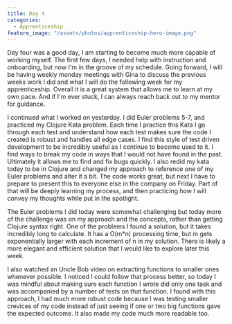 ```yaml
---
title: Day 4
categories:
  - Apprenticeship
feature_image: "/assets/photos/apprenticeship-hero-image.png"
---
```


Day four was a good day, I am starting to become much more capable of working myself. The first few days,
I needed help with instruction and onboarding, but now I'm in the groove of my schedule. Going forward, I will
be having weekly monday meetings with Gina to discuss the previous weeks work I did and what I will do the
following week for my apprenticeship. Overall it is a great system that allows me to learn at my own pace. And
if I'm ever stuck, I can always reach back out to my mentor for guidance.

I continued what I worked on yesterday. I did Euler problems 5-7, and practiced my Clojure Kata problem.
Each time I practice this Kata I go through each test and understand how each test makes sure the code I created
is robust and handles all edge cases. I find this style of test driven development to be incredibly useful
as I continue to become used to it. I find ways to break my code in ways that I would not have found in the past.
Ultimately it allows me to find and fix bugs quickly. I also redid my kata today to be in Clojure and changed
my approach to reference one of my Euler problems and alter it a bit. The code works great, but next I have to prepare
to present this to everyone else in the company on Friday. Part of that will be deeply learning my process, and then
practicing how I will convey my thoughts while put in the spotlight.

The Euler problems I did today were somewhat challenging but today more of the challenge was on my approach and the
concepts, rather than getting Clojure syntax right. One of the problems I found a solution, but it takes incredibly
long to calculate. It has a O(m*n) processing time, but m gets exponentially larger with each increment of n in my
solution.
There is likely a more elegant and efficient solution that I would like to explore later this week.

I also watched an Uncle Bob video on extracting functions to smaller ones whenever possible. I noticed I could
follow that process better, so today I was mindful about making sure each function I wrote did only one task and
was accompanied by a number of tests on that function. I found with this approach, I had much more robust code
because I was testing smaller crevices of my code instead of just seeing if one or two big functions gave the
expected outcome. It also made my code much more readable too.

